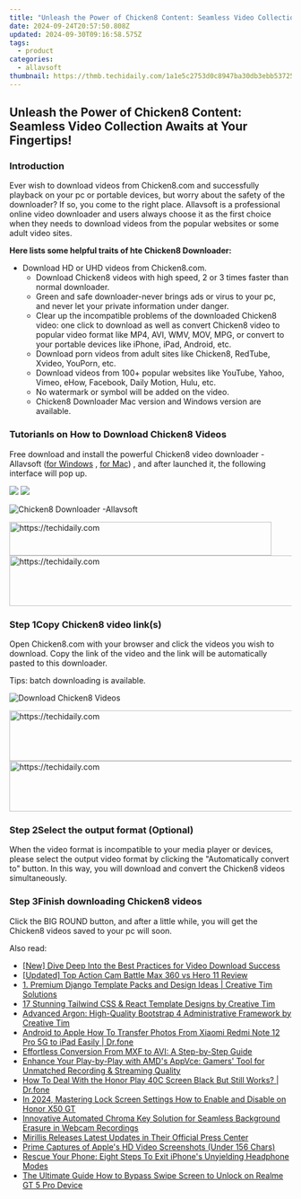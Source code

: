 ```yaml
---
title: "Unleash the Power of Chicken8 Content: Seamless Video Collection Awaits at Your Fingertips!"
date: 2024-09-24T20:57:50.808Z
updated: 2024-09-30T09:16:58.575Z
tags:
  - product
categories:
  - allavsoft
thumbnail: https://thmb.techidaily.com/1a1e5c2753d0c8947ba30db3ebb53725cfb2d03191ed52125f4aa37e29665125.jpg
---
```


## Unleash the Power of Chicken8 Content: Seamless Video Collection Awaits at Your Fingertips!

### Introduction

Ever wish to download videos from Chicken8.com and successfully playback on your pc or portable devices, but worry about the safety of the downloader? If so, you come to the right place. Allavsoft is a professional online video downloader and users always choose it as the first choice when they needs to download videos from the popular websites or some adult video sites.

**Here lists some helpful traits of hte Chicken8 Downloader:**

* Download HD or UHD videos from Chicken8.com.  
   * Download Chicken8 videos with high speed, 2 or 3 times faster than normal downloader.  
   * Green and safe downloader-never brings ads or virus to your pc, and never let your private information under danger.  
   * Clear up the incompatible problems of the downloaded Chicken8 video: one click to download as well as convert Chicken8 video to popular video format like MP4, AVI, WMV, MOV, MPG, or convert to your portable devices like iPhone, iPad, Android, etc.  
   * Download porn videos from adult sites like Chicken8, RedTube, Xvideo, YouPorn, etc.  
   * Download videos from 100+ popular websites like YouTube, Yahoo, Vimeo, eHow, Facebook, Daily Motion, Hulu, etc.  
   * No watermark or symbol will be added on the video.  
   * Chicken8 Downloader Mac version and Windows version are available.

### Tutorianls on How to Download Chicken8 Videos

Free download and install the powerful Chicken8 video downloader - Allavsoft ([for Windows](https://tools.techidaily.com/allavsoft/products/) , [for Mac](https://tools.techidaily.com/allavsoft/products/)) , and after launched it, the following interface will pop up.

[![](https://www.allavsoft.com/how-to/../images/how-to/free-download-win.jpg)](https://tools.techidaily.com/allavsoft/products/) [![](https://www.allavsoft.com/how-to/../images/how-to/free-download-mac.jpg)](https://tools.techidaily.com/allavsoft/products/)

![Chicken8 Downloader -Allavsoft](https://www.allavsoft.com/how-to/../images/allavsoft/screen-shot-600.jpg)

<!-- affiliate ads begin -->
<a href="https://25home.pxf.io/c/5597632/2148648/16836" target="_top" id="2148648">
  <img src="//a.impactradius-go.com/display-ad/16836-2148648" border="0" alt="https://techidaily.com" width="468" height="60"/>
</a>
<img height="0" width="0" src="https://25home.pxf.io/i/5597632/2148648/16836" style="position:absolute;visibility:hidden;" border="0" />
<!-- affiliate ads end -->

<!-- affiliate ads begin -->
<a href="https://unicoeye.pxf.io/c/5597632/2134230/18498" target="_top" id="2134230">
  <img src="//a.impactradius-go.com/display-ad/18498-2134230" border="0" alt="https://techidaily.com" width="728" height="90"/>
</a>
<img height="0" width="0" src="https://unicoeye.pxf.io/i/5597632/2134230/18498" style="position:absolute;visibility:hidden;" border="0" />
<!-- affiliate ads end -->

### Step 1Copy Chicken8 video link(s)

Open Chicken8.com with your browser and click the videos you wish to download. Copy the link of the video and the link will be automatically pasted to this downloader.

Tips: batch downloading is available.

![Download Chicken8 Videos](https://www.allavsoft.com/how-to/../images/how-to/chicken8-downloader/download-chicken8-videos.jpg)

<!-- affiliate ads begin -->
<a href="https://ephamedtechinc.pxf.io/c/5597632/2137208/26400" target="_top" id="2137208">
  <img src="//a.impactradius-go.com/display-ad/26400-2137208" border="0" alt="https://techidaily.com" width="728" height="90"/>
</a>
<img height="0" width="0" src="https://ephamedtechinc.pxf.io/i/5597632/2137208/26400" style="position:absolute;visibility:hidden;" border="0" />
<!-- affiliate ads end -->

<!-- affiliate ads begin -->
<a href="https://versadesk.pxf.io/c/5597632/1828647/21290" target="_top" id="1828647">
  <img src="//a.impactradius-go.com/display-ad/21290-1828647" border="0" alt="https://techidaily.com" width="728" height="90"/>
</a>
<img height="0" width="0" src="https://versadesk.pxf.io/i/5597632/1828647/21290" style="position:absolute;visibility:hidden;" border="0" />
<!-- affiliate ads end -->

### Step 2Select the output format (Optional)

When the video format is incompatible to your media player or devices, please select the output video format by clicking the "Automatically convert to" button. In this way, you will download and convert the Chicken8 videos simultaneously.

### Step 3Finish downloading Chicken8 videos

Click the BIG ROUND button, and after a little while, you will get the Chicken8 videos saved to your pc will soon.

<ins class="adsbygoogle"
     style="display:block"
     data-ad-format="autorelaxed"
     data-ad-client="ca-pub-7571918770474297"
     data-ad-slot="1223367746"></ins>

<ins class="adsbygoogle"
     style="display:block"
     data-ad-client="ca-pub-7571918770474297"
     data-ad-slot="8358498916"
     data-ad-format="auto"
     data-full-width-responsive="true"></ins>

<span class="atpl-alsoreadstyle">Also read:</span>
<div><ul>
<li><a href="https://vimeo-videos.techidaily.com/new-dive-deep-into-the-best-practices-for-video-download-success/"><u>[New] Dive Deep Into the Best Practices for Video Download Success</u></a></li>
<li><a href="https://some-approaches.techidaily.com/updated-top-action-cam-battle-max-360-vs-hero-11-review/"><u>[Updated] Top Action Cam Battle Max 360 vs Hero 11 Review</u></a></li>
<li><a href="https://discover-comparisons.techidaily.com/1-premium-django-template-packs-and-design-ideas-creative-tim-solutions/"><u>1. Premium Django Template Packs and Design Ideas | Creative Tim Solutions</u></a></li>
<li><a href="https://discover-comparisons.techidaily.com/17-stunning-tailwind-css-and-react-template-designs-by-creative-tim/"><u>17 Stunning Tailwind CSS & React Template Designs by Creative Tim</u></a></li>
<li><a href="https://discover-comparisons.techidaily.com/advanced-argon-high-quality-bootstrap-4-administrative-framework-by-creative-tim/"><u>Advanced Argon: High-Quality Bootstrap 4 Administrative Framework by Creative Tim</u></a></li>
<li><a href="https://blog-min.techidaily.com/android-to-apple-how-to-transfer-photos-from-xiaomi-redmi-note-12-pro-5g-to-ipad-easily-drfone-by-drfone-transfer-from-android-transfer-from-android/"><u>Android to Apple How To Transfer Photos From Xiaomi Redmi Note 12 Pro 5G to iPad Easily | Dr.fone</u></a></li>
<li><a href="https://win-answers.techidaily.com/effortless-conversion-from-mxf-to-avi-a-step-by-step-guide/"><u>Effortless Conversion From MXF to AVI: A Step-by-Step Guide</u></a></li>
<li><a href="https://discover-comparisons.techidaily.com/enhance-your-play-by-play-with-amds-appvce-gamers-tool-for-unmatched-recording-and-streaming-quality/"><u>Enhance Your Play-by-Play with AMD's AppVce: Gamers' Tool for Unmatched Recording & Streaming Quality</u></a></li>
<li><a href="https://change-location.techidaily.com/how-to-deal-with-the-honor-play-40c-screen-black-but-still-works-drfone-by-drfone-fix-android-problems-fix-android-problems/"><u>How To Deal With the Honor Play 40C Screen Black But Still Works? | Dr.fone</u></a></li>
<li><a href="https://unlock-android.techidaily.com/in-2024-mastering-lock-screen-settings-how-to-enable-and-disable-on-honor-x50-gt-by-drfone-android/"><u>In 2024, Mastering Lock Screen Settings How to Enable and Disable on Honor X50 GT</u></a></li>
<li><a href="https://discover-comparisons.techidaily.com/innovative-automated-chroma-key-solution-for-seamless-background-erasure-in-webcam-recordings/"><u>Innovative Automated Chroma Key Solution for Seamless Background Erasure in Webcam Recordings</u></a></li>
<li><a href="https://discover-comparisons.techidaily.com/mirillis-releases-latest-updates-in-their-official-press-center/"><u>Mirillis Releases Latest Updates in Their Official Press Center</u></a></li>
<li><a href="https://screen-recording.techidaily.com/prime-captures-of-apples-hd-video-screenshots-under-156-chars/"><u>Prime Captures of Apple's HD Video Screenshots (Under 156 Chars)</u></a></li>
<li><a href="https://fox-that.techidaily.com/rescue-your-phone-eight-steps-to-exit-iphones-unyielding-headphone-modes/"><u>Rescue Your Phone: Eight Steps To Exit iPhone's Unyielding Headphone Modes</u></a></li>
<li><a href="https://easy-unlock-android.techidaily.com/the-ultimate-guide-how-to-bypass-swipe-screen-to-unlock-on-realme-gt-5-pro-device-by-drfone-android/"><u>The Ultimate Guide How to Bypass Swipe Screen to Unlock on Realme GT 5 Pro Device</u></a></li>
</ul></div>

